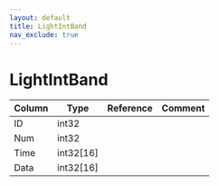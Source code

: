 ```yaml
---
layout: default
title: LightIntBand
nav_exclude: true
---
```

# LightIntBand

| Column | Type | Reference | Comment |
|--------|------|-----------|---------|
|ID|int32|||
|Num|int32|||
|Time|int32[16]|||
|Data|int32[16]|||
